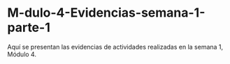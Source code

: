 # M-dulo-4-Evidencias-semana-1-parte-1
Aquí se presentan las evidencias de actividades realizadas en la semana 1, Módulo 4.
